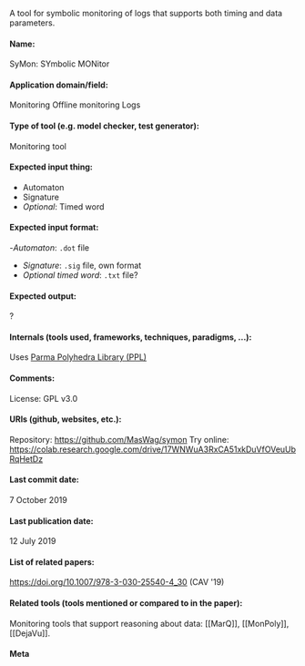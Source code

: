 A tool for symbolic monitoring of logs that supports both timing and data parameters.

#### Name:
SyMon: SYmbolic MONitor

#### Application domain/field:
Monitoring
Offline monitoring
Logs

#### Type of tool (e.g. model checker, test generator):
Monitoring tool

#### Expected input thing:
- Automaton
- Signature
- *Optional*: Timed word

#### Expected input format:
-*Automaton*: `.dot` file
- *Signature*: `.sig` file, own format
- *Optional timed word*: `.txt` file?

#### Expected output:
?

#### Internals (tools used, frameworks, techniques, paradigms, ...):
Uses [Parma Polyhedra Library (PPL)](Libraries/Parma%20Polyhedra%20Library%20(PPL).md)

#### Comments:
License: GPL v3.0

#### URIs (github, websites, etc.):
Repository: https://github.com/MasWag/symon
Try online: https://colab.research.google.com/drive/17WNWuA3RxCA51xkDuVfOVeuUbRqHetDz

#### Last commit date:
7 October 2019

#### Last publication date:
12 July 2019

#### List of related papers:
https://doi.org/10.1007/978-3-030-25540-4_30 (CAV '19)

#### Related tools (tools mentioned or compared to in the paper):
Monitoring tools that support reasoning about data: [[MarQ]], [[MonPoly]], [[DejaVu]].

#### Meta
